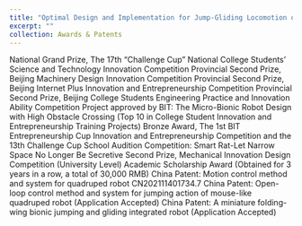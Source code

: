 ```yaml
---
title: "Optimal Design and Implementation for Jump-Gliding Locomotion of a Miniature Locust-Inspired Robot"
excerpt: ""
collection: Awards & Patents
---
```

National Grand Prize, The 17th “Challenge Cup” National College Students’ Science and
Technology Innovation Competition
Provincial Second Prize, Beijing Machinery Design Innovation Competition
Provincial Second Prize, Beijing Internet Plus Innovation and Entrepreneurship
Competition
Provincial Second Prize, Beijing College Students Engineering Practice and Innovation
Ability Competition
Project approved by BIT: The Micro-Bionic Robot Design with High Obstacle Crossing (Top
10 in College Student Innovation and Entrepreneurship Training Projects)
Bronze Award, The 1st BIT Entrepreneurship Cup Innovation and Entrepreneurship
Competition and the 13th Challenge Cup School Audition Competition: Smart Rat-Let
Narrow Space No Longer Be Secretive
Second Prize, Mechanical Innovation Design Competition (University Level)
Academic Scholarship Award (Obtained for 3 years in a row, a total of 30,000 RMB)
China Patent: Motion control method and system for quadruped robot CN202111401734.7
China Patent: Open-loop control method and system for jumping action of mouse-like
quadruped robot (Application Accepted)
China Patent: A miniature folding-wing bionic jumping and gliding integrated robot
(Application Accepted)
